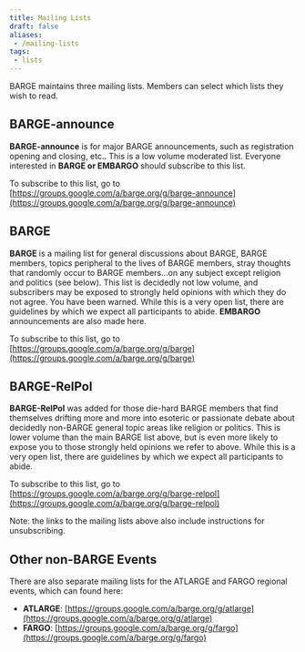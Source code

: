 ```yaml
---
title: Mailing Lists
draft: false
aliases:
 - /mailing-lists
tags:
 - lists
---
```


BARGE maintains three mailing lists. Members can select which lists they wish to read.
<!--more-->

## BARGE-announce

**BARGE-announce** is for major BARGE announcements, such as registration
opening and closing, etc.. This is a low volume moderated list. Everyone
interested in **BARGE or EMBARGO** should subscribe to this list.

To subscribe to this list, go to 
[https://groups.google.com/a/barge.org/g/barge-announce](https://groups.google.com/a/barge.org/g/barge-announce)

## BARGE

**BARGE** is a mailing list for general discussions about BARGE, BARGE members,
topics peripheral to the lives of BARGE members, stray thoughts that randomly
occur to BARGE members...on any subject except religion and politics (see
below). This list is decidedly not low volume, and subscribers may be exposed
to strongly held opinions with which they do not agree. You have been
warned. While this is a very open list, there are guidelines by which we expect
all participants to abide.  **EMBARGO** announcements are also made here.

To subscribe to this list, go to
[https://groups.google.com/a/barge.org/g/barge](https://groups.google.com/a/barge.org/g/barge)

## BARGE-RelPol

**BARGE-RelPol** was added for those die-hard BARGE members that find
themselves drifting more and more into esoteric or passionate debate about
decidedly non-BARGE general topic areas like religion or politics. This is
lower volume than the main BARGE list above, but is even more likely to expose
you to those strongly held opinions we refer to above.  While this is a very
open list, there are guidelines by which we expect all participants to abide.

To subscribe to this list, go to [https://groups.google.com/a/barge.org/g/barge-relpol](https://groups.google.com/a/barge.org/g/barge-relpol)

Note: the links to the mailing lists above also include instructions for unsubscribing.

## Other non-BARGE Events

There are also separate mailing lists for the ATLARGE and FARGO regional events, which can found here:

* **ATLARGE**: [https://groups.google.com/a/barge.org/g/atlarge](https://groups.google.com/a/barge.org/g/atlarge)
* **FARGO**: [https://groups.google.com/a/barge.org/g/fargo](https://groups.google.com/a/barge.org/g/fargo)
